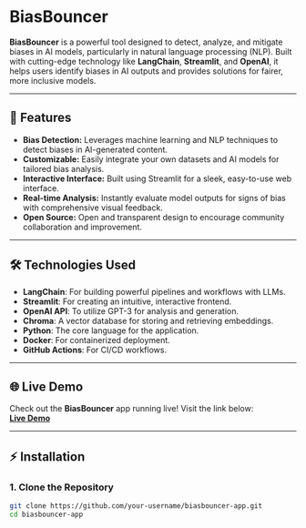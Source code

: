 # BiasBouncer

**BiasBouncer** is a powerful tool designed to detect, analyze, and mitigate biases in AI models, particularly in natural language processing (NLP). Built with cutting-edge technology like **LangChain**, **Streamlit**, and **OpenAI**, it helps users identify biases in AI outputs and provides solutions for fairer, more inclusive models.

---

## 🚀 **Features**

- **Bias Detection:** Leverages machine learning and NLP techniques to detect biases in AI-generated content.
- **Customizable:** Easily integrate your own datasets and AI models for tailored bias analysis.
- **Interactive Interface:** Built using Streamlit for a sleek, easy-to-use web interface.
- **Real-time Analysis:** Instantly evaluate model outputs for signs of bias with comprehensive visual feedback.
- **Open Source:** Open and transparent design to encourage community collaboration and improvement.

---

## 🛠️ **Technologies Used**

- **LangChain**: For building powerful pipelines and workflows with LLMs.
- **Streamlit**: For creating an intuitive, interactive frontend.
- **OpenAI API**: To utilize GPT-3 for analysis and generation.
- **Chroma**: A vector database for storing and retrieving embeddings.
- **Python**: The core language for the application.
- **Docker**: For containerized deployment.
- **GitHub Actions**: For CI/CD workflows.

---

## 🌐 **Live Demo**

Check out the **BiasBouncer** app running live! Visit the link below:  
[**Live Demo**](https://your-deployed-app-link.com)

---

## ⚡ **Installation**

### 1. **Clone the Repository**

```bash
git clone https://github.com/your-username/biasbouncer-app.git
cd biasbouncer-app
